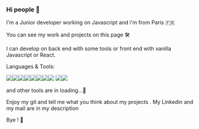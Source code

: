 ### Hi people 👋

I'm a Junior developer working on Javascript and i'm from Paris :fr: 

You can see my work and projects on this page :hammer_and_wrench:

I can develop on back end  with some tools or front end with vanilla Javascript or React.

Languages & Tools:

<img src="https://cdn.jsdelivr.net/gh/devicons/devicon/icons/vscode/vscode-original-wordmark.svg" /><img src="https://cdn.jsdelivr.net/gh/devicons/devicon/icons/javascript/javascript-original.svg" /><img src="https://cdn.jsdelivr.net/gh/devicons/devicon/icons/html5/html5-original-wordmark.svg" /><img src="https://cdn.jsdelivr.net/gh/devicons/devicon/icons/css3/css3-original-wordmark.svg" /><img src="https://cdn.jsdelivr.net/gh/devicons/devicon/icons/nodejs/nodejs-original-wordmark.svg" /><img src="https://cdn.jsdelivr.net/gh/devicons/devicon/icons/react/react-original-wordmark.svg" /><img src="https://cdn.jsdelivr.net/gh/devicons/devicon/icons/postgresql/postgresql-original.svg" /><img src="https://cdn.jsdelivr.net/gh/devicons/devicon/icons/sequelize/sequelize-plain-wordmark.svg" />
<img src="https://cdn.jsdelivr.net/gh/devicons/devicon/icons/github/github-original.svg" /><img src="https://cdn.jsdelivr.net/gh/devicons/devicon/icons/heroku/heroku-original.svg" />



and other tools are in loading...:construction:

Enjoy my git and tell me what you think about my projects . My Linkedin and my mail are in my description 

Bye ! :wave:

<!--
**Badara-Seydi/Badara-Seydi** is a ✨ _special_ ✨ repository because its `README.md` (this file) appears on your GitHub profile.

Here are some ideas to get you started:

- 🔭 I’m currently working on ...
- 🌱 I’m currently learning ...
- 👯 I’m looking to collaborate on ...
- 🤔 I’m looking for help with ...
- 💬 Ask me about ...
- 📫 How to reach me: ...
- 😄 Pronouns: ...
- ⚡ Fun fact: ...
-->
